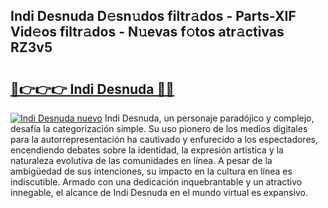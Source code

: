 ## Indi Desnuda D𝚎sn𝚞dos filtr𝚊dos - Parts-XIF Vid𝚎os filtr𝚊dos - N𝚞evas f𝚘tos atr𝚊ctivas RZ3v5

# <h2><a href="http://mba7vy.tromn.icu/?c=Indi+Desnuda">🔗👉👉👉 Indi Desnuda 🔗🔗</a></h2>

[![Indi Desnuda nuevo](https://i.imgur.com/pEAQMta.gif)](http://mba7vy.tromn.icu/?c=Indi+Desnuda)
Indi Desnuda, un personaje paradójico y complejo, desafía la categorización simple. Su uso pionero de los medios digitales para la autorrepresentación ha cautivado y enfurecido a los espectadores, encendiendo debates sobre la identidad, la expresión artística y la naturaleza evolutiva de las comunidades en línea. A pesar de la ambigüedad de sus intenciones, su impacto en la cultura en línea es indiscutible. Armado con una dedicación inquebrantable y un atractivo innegable, el alcance de Indi Desnuda en el mundo virtual es expansivo.
